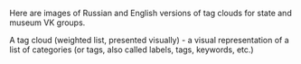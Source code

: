 Here are images of Russian and English versions of tag clouds for state and museum VK groups.

A tag cloud (weighted list, presented visually) - a visual representation of a list of categories (or tags, also called labels, tags, keywords, etc.)
